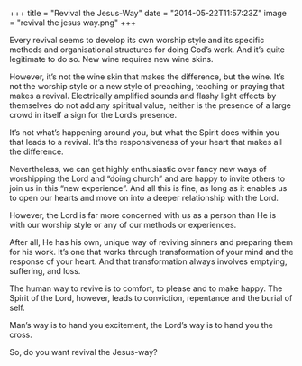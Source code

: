 +++
title = "Revival the Jesus-Way"
date = "2014-05-22T11:57:23Z"
image = "revival the jesus way.png"
+++

Every revival seems to develop its own worship style and its specific methods and organisational structures for doing God’s work. And it’s quite legitimate to do so. New wine requires new wine skins.

However, it’s not the wine skin that makes the difference, but the wine. It’s not the worship style or a new style of preaching, teaching or praying that makes a revival. Electrically amplified sounds and flashy light effects by themselves do not add any spiritual value, neither is the presence of a large crowd in itself a sign for the Lord’s presence.

It’s not what’s happening around you, but what the Spirit does within you that leads to a revival. It’s the responsiveness of your heart that makes all the difference.

Nevertheless, we can get highly enthusiastic over fancy new ways of worshipping the Lord and “doing church” and are happy to invite others to join us in this “new experience”. And all this is fine, as long as it enables us to open our hearts and move on into a deeper relationship with the Lord.

However, the Lord is far more concerned with us as a person than He is with our worship style or any of our methods or experiences.

After all, He has his own, unique way of reviving sinners and preparing them for his work. It’s one that works through transformation of your mind and the response of your heart. And that transformation always involves emptying, suffering, and loss.

The human way to revive is to comfort, to please and to make happy. The Spirit of the Lord, however, leads to conviction, repentance and the burial of self.

Man’s way is to hand you excitement, the Lord’s way is to hand you the cross.

So, do you want revival the Jesus-way?
